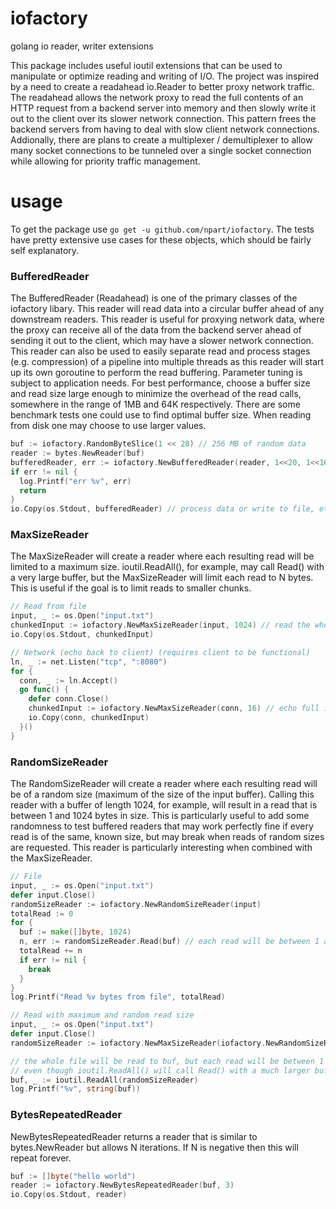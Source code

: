 # iofactory
golang io reader, writer extensions

This package includes useful ioutil extensions that can be used to manipulate or optimize reading and writing of I/O.  The project was inspired by a need to create a readahead io.Reader to better proxy network traffic.  The readahead allows the network proxy to read the full contents of an HTTP request from a backend server into memory and then slowly write it out to the client over its slower network connection.  This pattern frees the backend servers from having to deal with slow client network connections.  Addionally, there are plans to create a multiplexer / demultiplexer to allow many socket connections to be tunneled over a single socket connection while allowing for priority traffic management.

# usage 

To get the package use `go get -u github.com/npart/iofactory`.  The tests have pretty extensive use cases for these objects, which should be fairly self explanatory.


### BufferedReader
The BufferedReader (Readahead) is one of the primary classes of the iofactory libary.  This reader will read data into a circular buffer ahead of any downstream readers.  This reader is useful for proxying network data, where the proxy can receive all of the data from the backend server ahead of sending it out to the client, which may have a slower network connection.  This reader can also be used to easily separate read and process stages (e.g. compression) of a pipeline into multiple threads as this reader will start up its own goroutine to perform the read buffering.  Parameter tuning is subject to application needs.  For best performance, choose a buffer size and read size large enough to minimize the overhead of the read calls, somewhere in the range of 1MB and 64K respectively.  There are some benchmark tests one could use to find optimal buffer size.  When reading from disk one may choose to use larger values.

```Go
buf := iofactory.RandomByteSlice(1 << 28) // 256 MB of random data
reader := bytes.NewReader(buf)
bufferedReader, err := iofactory.NewBufferedReader(reader, 1<<20, 1<<16) // Buffer size of 1MB, read 64KB
if err != nil {
  log.Printf("err %v", err)
  return
}
io.Copy(os.Stdout, bufferedReader) // process data or write to file, etc
```

### MaxSizeReader

The MaxSizeReader will create a reader where each resulting read will be limited to a maximum size.  ioutil.ReadAll(), for example, may call Read() with a very large buffer, but the MaxSizeReader will limit each read to N bytes.  This is useful if the goal is to limit reads to smaller chunks.

```Go
// Read from file
input, _ := os.Open("input.txt")
chunkedInput := iofactory.NewMaxSizeReader(input, 1024) // read the whole file, but only read 1024 bytes at a time
io.Copy(os.Stdout, chunkedInput)

// Network (echo back to client) (requires client to be functional)
ln, _ := net.Listen("tcp", ":8080")
for {
  conn, _ := ln.Accept()
  go func() {
    defer conn.Close()
    chunkedInput := iofactory.NewMaxSizeReader(conn, 16) // echo full input stream, but a maximum of 16 bytes at a time
    io.Copy(conn, chunkedInput)
  }()
}
```

### RandomSizeReader

The RandomSizeReader will create a reader where each resulting read will be of a random size (maximum of the size of the input buffer).  Calling this reader with a buffer of length 1024, for example, will result in a read that is between 1 and 1024 bytes in size.  This is particularly useful to add some randomness to test buffered readers that may work perfectly fine if every read is of the same, known size, but may break when reads of random sizes are requested.  This reader is particularly interesting when combined with the MaxSizeReader.

```Go
// File
input, _ := os.Open("input.txt")
defer input.Close()
randomSizeReader := iofactory.NewRandomSizeReader(input)
totalRead := 0
for {
  buf := make([]byte, 1024)
  n, err := randomSizeReader.Read(buf) // each read will be between 1 and 1024 bytes
  totalRead += n
  if err != nil {
    break
  }
}
log.Printf("Read %v bytes from file", totalRead)

// Read with maximum and random read size
input, _ := os.Open("input.txt")
defer input.Close()
randomSizeReader := iofactory.NewMaxSizeReader(iofactory.NewRandomSizeReader(input), 128)

// the whole file will be read to buf, but each read will be between 1 and 128 bytes
// even though ioutil.ReadAll() will call Read() with a much larger buffer size
buf, _ := ioutil.ReadAll(randomSizeReader)
log.Printf("%v", string(buf))
```

### BytesRepeatedReader

NewBytesRepeatedReader returns a reader that is similar to bytes.NewReader
but allows N iterations.  If N is negative then this will repeat forever.

```Go
buf := []byte("hello world")
reader := iofactory.NewBytesRepeatedReader(buf, 3)
io.Copy(os.Stdout, reader)
```
